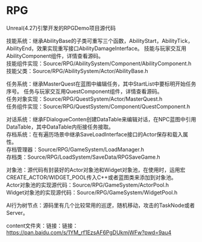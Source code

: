 # RPG

Unreal(4.27)引擎开发的RPGDemo项目源代码


技能系统：继承AbilityBase的子类可重写三个函数，AbilityStart，AbilityTick，AbilityEnd，效果实现重写接口AbilityDamageInterface。
	技能与玩家交互用AbilityComponent组件，详情查看源码。  
技能组件实现：Source/RPG/AbilitySystem/Component/AbilityComponent.h  
技能父类：Source/RPG/AbilitySystem/Actor/AbilityBase.h  


任务系统：继承MasterQuest在蓝图中编辑任务，其中StartList中要标明开始任务序号。
	任务与玩家交互用QuestComponent组件，详情查看源码。  
任务对象实现：Source/RPG/QuestSystem/Actor/MasterQuest.h  
任务组件实现：Source/RPG/QuestSystem/Component/QuestComponent.h  


对话系统：继承FDialogueConten创建DataTable来编辑对话，在NPC蓝图中引用DataTable，其中DataTable内衔接任务接取。  
存档系统：在有遍历场景中继承SaveLoadInterface接口的Actor保存和载入属性。  
存档管理器：Source/RPG/GameSystem/LoadManager.h  
存档类：Source/RPG/LoadSystem/SaveData/RPGSaveGame.h  

对象池：源代码有封装好的Actor对象池和Widget对象池，在使用时，运用宏CREATE_ACTOR/WIDGET_POOL传入C++或者蓝图类来添加到对象池。  
Actor对象池的实现源代码：Source/RPG/GameSystem/ActorPool.h  
Widget对象池的实现源代码：Source/RPG/GameSystem/WidgetPool.h  

AI行为树节点：源码里有几个比较常用的巡逻，随机移动，攻击的TaskNode或者Server。  

content文件夹：链接：链接：https://pan.baidu.com/s/1YM_rf1EzsAF6PgDUkmjWFw?pwd=9au4
